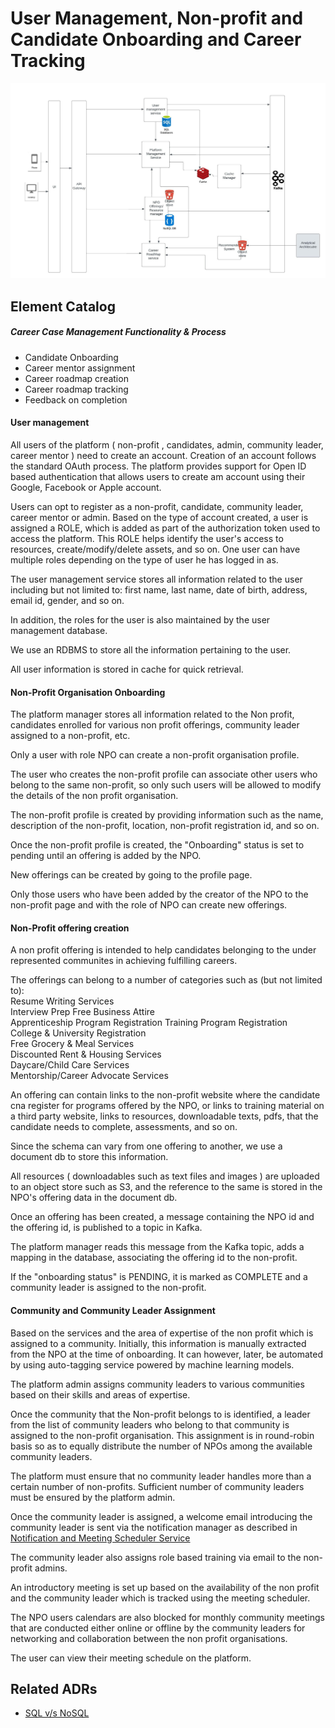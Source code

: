# User Management, Non-profit and Candidate Onboarding and Career Tracking

![User onboarding and management](../images/platform_and_user_management.jpeg)

## Element Catalog 

##### Career Case Management Functionality & Process <br />
- Candidate Onboarding  <br />
- Career mentor assignment <br />
- Career roadmap creation <br />
- Career roadmap tracking <br />
- Feedback on completion <br />

#### User management
All users of the platform ( non-profit , candidates, admin, community leader, career mentor ) need to create an account.
Creation of an account follows the standard OAuth process. 
The platform provides support for Open ID based authentication that allows users to create am account using their Google, Facebook or Apple account.

Users can opt to register as a non-profit, candidate, community leader, career mentor or admin. 
Based on the type of account created, a user is assigned a ROLE, which is added as part of the authorization token used to access the platform.
This ROLE helps identify the user's access to resources, create/modify/delete assets, and so on. 
One user can have multiple roles depending on the type of user he has logged in as.

The user management service stores all information related to the user including but not limited to:
first name, last name, date of birth, address, email id, gender, and so on.

In addition, the roles for the user is also maintained by the user management database. 

We use an RDBMS to store all the information pertaining to the user.

All user information is stored in cache for quick retrieval. 

#### Non-Profit Organisation Onboarding
The platform manager stores all information related to the Non profit, candidates enrolled for various non profit offerings, community leader assigned to a non-profit, etc.

Only a user with role NPO can create a non-profit organisation profile. 

The user who creates the non-profit profile can associate other users who belong to the same non-profit, so only such users will be allowed to modify the details of the non profit organisation.

The non-profit profile is created by providing information such as the name, description of the non-profit, location, non-profit registration id, and so on.

Once the non-profit profile is created, the "Onboarding" status is set to pending until an offering is added by the NPO.

New offerings can be created by going to the profile page. 

Only those users who have been added by the creator of the NPO to the non-profit page and with the role of NPO can create new offerings.

#### Non-Profit offering creation
A non profit offering is intended to help candidates belonging to the under represented communites in achieving fulfilling careers.

The offerings can belong to a number of categories such as (but not limited to): <br />
Resume Writing Services <br />
Interview Prep	Free Business Attire <br />
Apprenticeship Program Registration	Training Program Registration <br />
College & University Registration <br />
Free Grocery & Meal Services <br />
Discounted Rent & Housing Services <br />
Daycare/Child Care Services <br />
Mentorship/Career Advocate Services<br />

An offering can contain links to the non-profit website where the candidate cna register for programs offered by the NPO, 
or links to training material on a third party website, links to resources, downloadable texts, pdfs, that the candidate needs to complete, 
assessments, and so on. 

Since the schema can vary from one offering to another, we use a document db to store this information. 

All resources ( downloadables such as text files and images ) are uploaded to an object store such as S3, and the reference to the same is 
stored in the NPO's offering data in the document db. 

Once an offering has been created, a message containing the NPO id and the offering id, is published to a topic in Kafka.

The platform manager reads this message from the Kafka topic, adds a mapping in the database, associating the offering id to the non-profit. 

If the "onboarding status" is PENDING, it is marked as COMPLETE and a community leader is assigned to the non-profit.

#### Community and Community Leader Assignment

Based on the services and the area of expertise of the non profit which is assigned to a community. 
Initially, this information is manually extracted from the NPO at the time of onboarding. 
It can however, later, be automated by using auto-tagging service powered by machine learning models.

The platform admin assigns community leaders to various communities based on their skills and areas of expertise.

Once the community that the Non-profit belongs to is identified, a leader from the list of community leaders who belong to that community is assigned to the non-profit organisation.
This assignment is in round-robin basis so as to equally distribute the number of NPOs among the available community leaders.

The platform must ensure that no community leader handles more than a certain number of non-profits. 
Sufficient number of community leaders must be ensured by the platform admin.

Once the community leader is assigned, a welcome email introducing the community leader is sent via the notification manager as described in [Notification and Meeting Scheduler Service](./notification-and-meeting-service.md)

The community leader also assigns role based training via email to the non-profit admins. 

An introductory meeting is set up based on the availability of the non profit and the community leader which is tracked using the meeting scheduler. 

The NPO users calendars are also blocked for monthly community meetings that are conducted either online or offline by the community leaders for networking and collaboration between the non profit organisations. 

The user can view their meeting schedule on the platform.

 
## Related ADRs 
- [SQL v/s NoSQL](../adrs/adr03-sql-vs-nosql.md)

